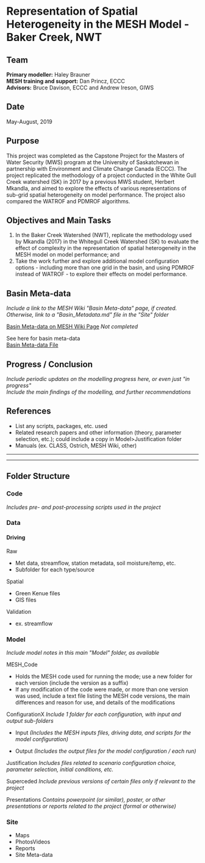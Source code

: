 # Representation of Spatial Heterogeneity in the MESH Model - Baker Creek, NWT

## Team
  **Primary modeller:** Haley Brauner  
  **MESH training and support:** Dan Princz, ECCC  
  **Advisors:** Bruce Davison, ECCC and Andrew Ireson, GIWS

## Date
May-August, 2019

## Purpose
  This project was completed as the Capstone Project for the Masters of Water Security (MWS) program at the University of Saskatchewan in partnership with Environment and Climate Change Canada (ECCC). The project replicated the methodology of a project conducted in the White Gull Creek watershed (SK) in 2017 by a previous MWS student, Herbert Mkandla, and aimed to explore the effects of various representations of sub-grid spatial heterogeneity on model performance. The project also compared the WATROF and PDMROF algorithms.

## Objectives and Main Tasks
1.	In the Baker Creek Watershed (NWT), replicate the methodology used by Mkandla (2017) in the Whitegull Creek Watershed (SK) to evaluate the effect of complexity in the representation of spatial heterogeneity in the MESH model on model performance; and
2.	Take the work further and explore additional model configuration options - including more than one grid in the basin, and using PDMROF instead of WATROF - to explore their effects on model performance.


## Basin Meta-data
*Include a link to the MESH Wiki "Basin Meta-data" page, if created. Otherwise, link to a "Basin_Metadata.md" file in the "Site" folder*

[Basin Meta-data on MESH Wiki Page](https://wiki.usask.ca/display/MESH/Basin+Meta-data) *Not completed*

See here for basin meta-data    
    [Basin Meta-data File](./Site)

## Progress / Conclusion
*Include periodic updates on the modelling progress here, or even just "in progress"*  
*Include the main findings of the modelling, and further recommendations*

## References
- List any scripts, packages, etc. used
- Related research papers and other information (theory, parameter selection, etc.); could include a copy in Model>Justification folder
- Manuals (ex. CLASS, Ostrich, MESH Wiki, other)

___
___
## Folder Structure

### Code
*Includes pre- and post-processing scripts used in the project*

### Data

#### Driving
Raw
- Met data, streamflow, station metadata, soil moisture/temp, etc.
- Subfolder for each type/source

Spatial
- Green Kenue files
- GIS files

Validation
- ex. streamflow

### Model
*Include model notes in this main "Model" folder, as available*

MESH_Code
- Holds the MESH code used for running the mode; use a new folder for each version (include the version as a suffix)
- If any modification of the code were made, or more than one version was used, include a text file listing the MESH code versions, the main differences and reason for use, and details of the modifications

ConfigurationX
*Include 1 folder for each configuration, with input and output sub-folders*

- Input *(Includes the MESH inputs files, driving data, and scripts for the model configuration)*

- Output *(Includes the output files for the model configuration / each run)*

Justification
*Includes files related to scenario configuration choice, parameter selection, initial conditions, etc.*

Superceded
*Include previous versions of certain files only if relevant to the project*

Presentations
*Contains powerpoint (or similar), poster, or other presentations or reports related to the project (formal or otherwise)*

### Site
- Maps
- PhotosVideos
- Reports
- Site Meta-data
